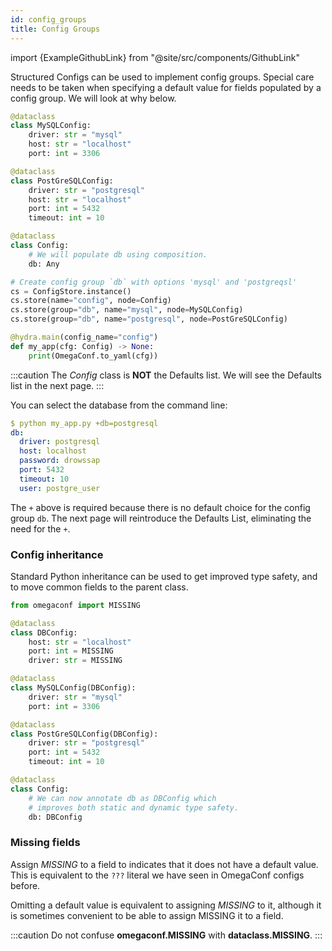 ```yaml
---
id: config_groups
title: Config Groups
---
```


import {ExampleGithubLink} from "@site/src/components/GithubLink"

<ExampleGithubLink to="examples/tutorials/structured_configs/3_config_groups/my_app.py"/>

Structured Configs can be used to implement config groups. Special care needs to be taken when specifying a 
default value for fields populated by a config group. We will look at why below.

```python title="Defining a config group for database" {16-17,22-23}
@dataclass
class MySQLConfig:
    driver: str = "mysql"
    host: str = "localhost"
    port: int = 3306

@dataclass
class PostGreSQLConfig:
    driver: str = "postgresql"
    host: str = "localhost"
    port: int = 5432
    timeout: int = 10

@dataclass
class Config:
    # We will populate db using composition.
    db: Any

# Create config group `db` with options 'mysql' and 'postgreqsl'
cs = ConfigStore.instance()
cs.store(name="config", node=Config)
cs.store(group="db", name="mysql", node=MySQLConfig)
cs.store(group="db", name="postgresql", node=PostGreSQLConfig)

@hydra.main(config_name="config")
def my_app(cfg: Config) -> None:
    print(OmegaConf.to_yaml(cfg))
```

:::caution
The *Config* class is **NOT** the Defaults list. We will see the Defaults list in the next page.
:::

You can select the database from the command line:
```yaml
$ python my_app.py +db=postgresql
db:
  driver: postgresql
  host: localhost
  password: drowssap
  port: 5432
  timeout: 10
  user: postgre_user
```

The `+` above is required because there is no default choice for the config group `db`.
The next page will reintroduce the Defaults List, eliminating the need for the `+`.

### Config inheritance

<ExampleGithubLink to="examples/tutorials/structured_configs/3_config_groups/my_app_with_inheritance.py"/>

Standard Python inheritance can be used to get improved type safety, and to move common fields to the parent class.

```python title="Defining a config group for database using inheritance"
from omegaconf import MISSING

@dataclass
class DBConfig:
    host: str = "localhost"
    port: int = MISSING
    driver: str = MISSING

@dataclass
class MySQLConfig(DBConfig):
    driver: str = "mysql"
    port: int = 3306

@dataclass
class PostGreSQLConfig(DBConfig):
    driver: str = "postgresql"
    port: int = 5432
    timeout: int = 10

@dataclass
class Config:
    # We can now annotate db as DBConfig which
    # improves both static and dynamic type safety.
    db: DBConfig
```

### Missing fields
Assign *MISSING* to a field to indicates that it does not have a default value. This is equivalent to
the `???` literal we have seen in OmegaConf configs before.

Omitting a default value is equivalent to assigning *MISSING* to it, although it is sometimes 
convenient to be able to assign MISSING it to a field.

:::caution
Do not confuse **omegaconf.MISSING** with **dataclass.MISSING**.
:::